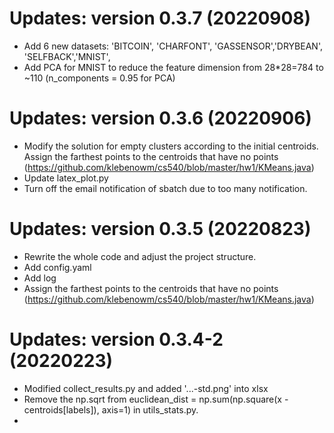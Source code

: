 

# Updates: version 0.3.7 (20220908)
- Add 6 new datasets: 'BITCOIN', 'CHARFONT', 'GASSENSOR','DRYBEAN', 'SELFBACK','MNIST', 
- Add PCA for MNIST to reduce the feature dimension from 28*28=784  to ~110 (n_components = 0.95 for PCA) 


# Updates: version 0.3.6 (20220906)
- Modify the solution for empty clusters according to the initial centroids. 
  Assign the farthest points to the centroids that have no points (https://github.com/klebenowm/cs540/blob/master/hw1/KMeans.java)
- Update latex_plot.py 
- Turn off the email notification of sbatch due to too many notification. 
  


# Updates: version 0.3.5 (20220823)
- Rewrite the whole code and adjust the project structure.  
- Add config.yaml
- Add log
- Assign the farthest points to the centroids that have no points (https://github.com/klebenowm/cs540/blob/master/hw1/KMeans.java)

# Updates: version 0.3.4-2 (20220223)
- Modified collect_results.py and added '...-std.png' into xlsx  
- Remove the np.sqrt from euclidean_dist = np.sum(np.square(x - centroids[labels]), axis=1) in utils_stats.py.
- 